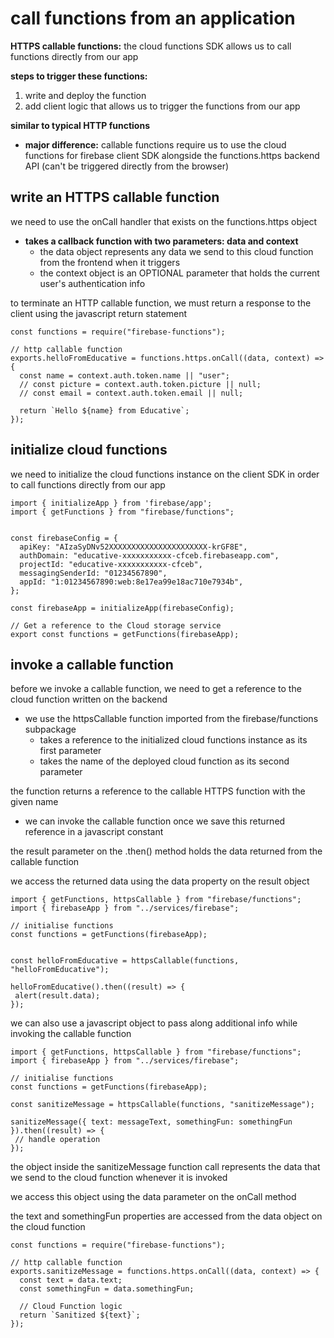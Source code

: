 # call functions from an application
**HTTPS callable functions:** the cloud functions SDK allows us to call functions directly from our app

**steps to trigger these functions:**
1. write and deploy the function
2. add client logic that allows us to trigger the functions from our app

**similar to typical HTTP functions**
- **major difference:** callable functions require us to use the cloud functions for firebase client SDK alongside the functions.https backend API (can't be triggered directly from the browser)

## write an HTTPS callable function
we need to use the onCall handler that exists on the functions.https object
- **takes a callback function with two parameters: data and context**
    - the data object represents any data we send to this cloud function from the frontend when it triggers
    - the context object is an OPTIONAL parameter that holds the current user's authentication info

to terminate an HTTP callable function, we must return a response to the client using the javascript return statement

```
const functions = require("firebase-functions");

// http callable function
exports.helloFromEducative = functions.https.onCall((data, context) => {
  const name = context.auth.token.name || "user";
  // const picture = context.auth.token.picture || null;
  // const email = context.auth.token.email || null;

  return `Hello ${name} from Educative`;
});
```

## initialize cloud functions
we need to initialize the cloud functions instance on the client SDK in order to call functions directly from our app

```
import { initializeApp } from 'firebase/app';
import { getFunctions } from "firebase/functions";


const firebaseConfig = {
  apiKey: "AIzaSyDNv52XXXXXXXXXXXXXXXXXXXXXX-krGF8E",
  authDomain: "educative-xxxxxxxxxxx-cfceb.firebaseapp.com",
  projectId: "educative-xxxxxxxxxxx-cfceb",
  messagingSenderId: "01234567890",
  appId: "1:01234567890:web:8e17ea99e18ac710e7934b",
};

const firebaseApp = initializeApp(firebaseConfig);

// Get a reference to the Cloud storage service
export const functions = getFunctions(firebaseApp);
```

## invoke a callable function
before we invoke a callable function, we need to get a reference to the cloud function written on the backend
- we use the httpsCallable function imported from the firebase/functions subpackage
    - takes a reference to the initialized cloud functions instance as its first parameter
    - takes the name of the deployed cloud function as its second parameter

the function returns a reference to the callable HTTPS function with the given name
- we can invoke the callable function once we save this returned reference in a javascript constant

the result parameter on the .then() method holds the data returned from the callable function

we access the returned data using the data property on the result object

```
import { getFunctions, httpsCallable } from "firebase/functions";
import { firebaseApp } from "../services/firebase";

// initialise functions
const functions = getFunctions(firebaseApp);


const helloFromEducative = httpsCallable(functions, "helloFromEducative");

helloFromEducative().then((result) => {
 alert(result.data);
});
```

we can also use a javascript object to pass along additional info while invoking the callable function

```
import { getFunctions, httpsCallable } from "firebase/functions";
import { firebaseApp } from "../services/firebase";

// initialise functions
const functions = getFunctions(firebaseApp);

const sanitizeMessage = httpsCallable(functions, "sanitizeMessage");

sanitizeMessage({ text: messageText, somethingFun: somethingFun }).then((result) => {
 // handle operation
});
```

the object inside the sanitizeMessage function call represents the data that we send to the cloud function whenever it is invoked

we access this object using the data parameter on the onCall method

the text and somethingFun properties are accessed from the data object on the cloud function

```
const functions = require("firebase-functions");

// http callable function
exports.sanitizeMessage = functions.https.onCall((data, context) => {
  const text = data.text;
  const somethingFun = data.somethingFun;
  
  // Cloud Function logic
  return `Sanitized ${text}`;
});
```